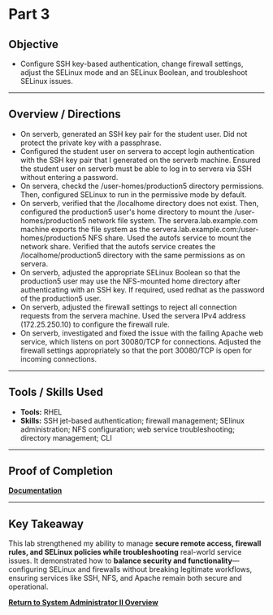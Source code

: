 # Part 3

## Objective
- Configure SSH key-based authentication, change firewall settings, adjust the SELinux mode and an SELinux Boolean, and troubleshoot SELinux issues.

---

## Overview / Directions
- On serverb, generated an SSH key pair for the student user. Did not protect the private key with a passphrase.
- Configured the student user on servera to accept login authentication with the SSH key pair that I generated on the serverb machine. Ensured the student user on serverb must be able to log in to servera via SSH without entering a password.
- On servera, checkd the /user-homes/production5 directory permissions. Then, configured SELinux to run in the permissive mode by default.
- On serverb, verified that the /localhome directory does not exist. Then, configured the production5 user's home directory to mount the /user-homes/production5 network file system. The servera.lab.example.com machine exports the file system as the servera.lab.example.com:/user-homes/production5 NFS share. Used the autofs service to mount the network share. Verified that the autofs service creates the /localhome/production5 directory with the same permissions as on servera.
- On serverb, adjusted the appropriate SELinux Boolean so that the production5 user may use the NFS-mounted home directory after authenticating with an SSH key. If required, used redhat as the password of the production5 user.
- On serverb, adjusted the firewall settings to reject all connection requests from the servera machine. Used the servera IPv4 address (172.25.250.10) to configure the firewall rule.
- On serverb, investigated and fixed the issue with the failing Apache web service, which listens on port 30080/TCP for connections. Adjusted the firewall settings appropriately so that the port 30080/TCP is open for incoming connections.

---

## Tools / Skills Used
- **Tools:** RHEL
- **Skills:** SSH jet-based authentication; firewall management; SElinux administration; NFS configuration; web service troubleshooting; directory management; CLI

---

## Proof of Completion
**[Documentation](./../Documentation/Comprehensive_Review_Part_3.JPG)**

---

## Key Takeaway
This lab strengthened my ability to manage **secure remote access, firewall rules, and SELinux policies while troubleshooting** real-world service issues. It demonstrated how to **balance security and functionality**—configuring SELinux and firewalls without breaking legitimate workflows, ensuring services like SSH, NFS, and Apache remain both secure and operational.

**[Return to System Administrator II Overview](./../README.md)**
